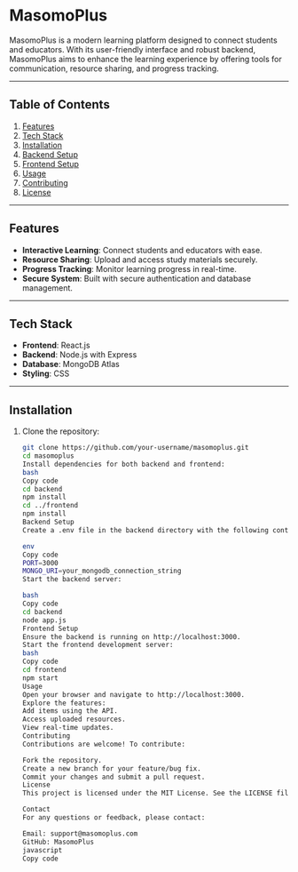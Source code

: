 # MasomoPlus

MasomoPlus is a modern learning platform designed to connect students and educators. With its user-friendly interface and robust backend, MasomoPlus aims to enhance the learning experience by offering tools for communication, resource sharing, and progress tracking.

---

## Table of Contents

1. [Features](#features)  
2. [Tech Stack](#tech-stack)  
3. [Installation](#installation)  
4. [Backend Setup](#backend-setup)  
5. [Frontend Setup](#frontend-setup)  
6. [Usage](#usage)  
7. [Contributing](#contributing)  
8. [License](#license)  

---

## Features

- **Interactive Learning**: Connect students and educators with ease.  
- **Resource Sharing**: Upload and access study materials securely.  
- **Progress Tracking**: Monitor learning progress in real-time.  
- **Secure System**: Built with secure authentication and database management.  

---

## Tech Stack

- **Frontend**: React.js  
- **Backend**: Node.js with Express  
- **Database**: MongoDB Atlas  
- **Styling**: CSS  

---

## Installation

1. Clone the repository:  
   ```bash
   git clone https://github.com/your-username/masomoplus.git
   cd masomoplus
   Install dependencies for both backend and frontend:
   bash
   Copy code
   cd backend
   npm install
   cd ../frontend
   npm install
   Backend Setup
   Create a .env file in the backend directory with the following content:
   
   env
   Copy code
   PORT=3000
   MONGO_URI=your_mongodb_connection_string
   Start the backend server:
   
   bash
   Copy code
   cd backend
   node app.js
   Frontend Setup
   Ensure the backend is running on http://localhost:3000.
   Start the frontend development server:
   bash
   Copy code
   cd frontend
   npm start
   Usage
   Open your browser and navigate to http://localhost:3000.
   Explore the features:
   Add items using the API.
   Access uploaded resources.
   View real-time updates.
   Contributing
   Contributions are welcome! To contribute:
   
   Fork the repository.
   Create a new branch for your feature/bug fix.
   Commit your changes and submit a pull request.
   License
   This project is licensed under the MIT License. See the LICENSE file for more details.
   
   Contact
   For any questions or feedback, please contact:
   
   Email: support@masomoplus.com
   GitHub: MasomoPlus
   javascript
   Copy code
   